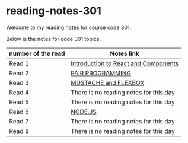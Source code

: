 # reading-notes-301

Welcome to my reading notes for course code 301.

Below is the notes for code 301 topics.

|     number of the read                                    |   Notes link                                         |
|-----------------------------------------------------------|------------------------------------------------------|
| Read 1                                                    | [Introduction to React and Components](./read1.md)   |
| Read 2                                                    | [PAIR PROGRAMMING](./read2.md)                       |
| Read 3                                                    | [MUSTACHE and FLEXBOX](./read3.md)                   |
| Read 4                                                    |  There is no reading notes for this day              |
| Read 5                                                    |  There is no reading notes for this day              |
| Read 6                                                    | [NODE.JS](./read6.md)                                |
| Read 7                                                    |  There is no reading notes for this day              |
| Read 8                                                    |  There is no reading notes for this day              |

